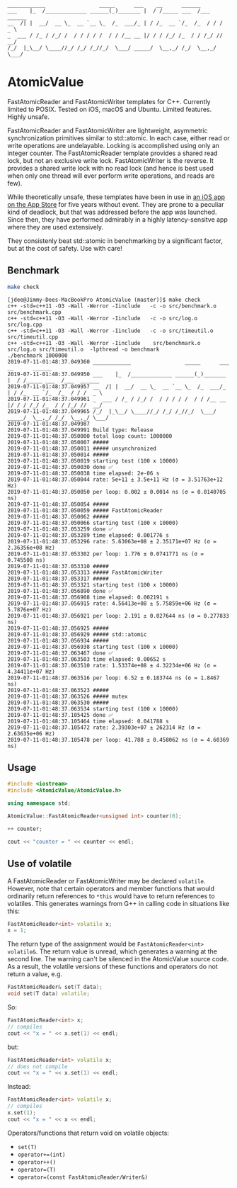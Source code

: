 ```
____________                 _____      ___    __      ______
___    |_  /_____________ ______(_)_______ |  / /_____ ___  /___  ______
__  /| |  __/  __ \_  __ `__ \_  /_  ___/_ | / /_  __ `/_  /_  / / /  _ \
_  ___ / /_ / /_/ /  / / / / /  / / /__ __ |/ / / /_/ /_  / / /_/ //  __/
/_/  |_\__/ \____//_/ /_/ /_//_/  \___/ _____/  \__,_/ /_/  \__,_/ \___/
```

# AtomicValue

FastAtomicReader and FastAtomicWriter templates for C++. Currently limited to
POSIX. Tested on iOS, macOS and Ubuntu. Limited features. Highly unsafe.

FastAtomicReader and FastAtomicWriter are lightweight, asymmetric
synchronization primitives similar to std::atomic. In each case, either read
or write operations are undelayable. Locking is accomplished using only an
integer counter. The FastAtomicReader template provides a shared read lock, but
not an exclusive write lock. FastAtomicWriter is the reverse. It provides a
shared write lock with no read lock (and hence is best used when only one
thread will ever perform write operations, and reads are few).

While theoretically unsafe, these templates have been in use in [an iOS app on
the App Store](https://itunes.apple.com/us/app/cpyn/id929721548?mt=8) for five
years without event. They are prone to a peculiar kind
of deadlock, but that was addressed before the app was launched. Since then,
they have performed admirably in a highly latency-sensitve app where they are
used extensively.

They consistenly beat std::atomic in benchmarking by a significant factor, but
at the cost of safety. Use with care!

## Benchmark

```bash
make check
```

```
[jdee@Jimmy-Dees-MacBookPro AtomicValue (master)]$ make check
c++ -std=c++11 -O3 -Wall -Werror -Iinclude   -c -o src/benchmark.o src/benchmark.cpp
c++ -std=c++11 -O3 -Wall -Werror -Iinclude   -c -o src/log.o src/log.cpp
c++ -std=c++11 -O3 -Wall -Werror -Iinclude   -c -o src/timeutil.o src/timeutil.cpp
c++ -std=c++11 -O3 -Wall -Werror -Iinclude    src/benchmark.o src/log.o src/timeutil.o  -lpthread -o benchmark
./benchmark 1000000
2019-07-11-01:48:37.049360 ____________                 _____      ___    __      ______
2019-07-11-01:48:37.049950 ___    |_  /_____________ ______(_)_______ |  / /_____ ___  /___  ______
2019-07-11-01:48:37.049957 __  /| |  __/  __ \_  __ `__ \_  /_  ___/_ | / /_  __ `/_  /_  / / /  _ \
2019-07-11-01:48:37.049961 _  ___ / /_ / /_/ /  / / / / /  / / /__ __ |/ / / /_/ /_  / / /_/ //  __/
2019-07-11-01:48:37.049965 /_/  |_\__/ \____//_/ /_/ /_//_/  \___/ _____/  \__,_/ /_/  \__,_/ \___/
2019-07-11-01:48:37.049987
2019-07-11-01:48:37.049991 Build type: Release
2019-07-11-01:48:37.050000 total loop count: 1000000
2019-07-11-01:48:37.050007 #####
2019-07-11-01:48:37.050011 ##### unsynchronized
2019-07-11-01:48:37.050014 #####
2019-07-11-01:48:37.050019 starting test (100 x 10000)
2019-07-11-01:48:37.050030 done ✅
2019-07-11-01:48:37.050038 time elapsed: 2e-06 s
2019-07-11-01:48:37.050044 rate: 5e+11 ± 3.5e+11 Hz (σ = 3.51763e+12 Hz)
2019-07-11-01:48:37.050050 per loop: 0.002 ± 0.0014 ns (σ = 0.0140705 ns)
2019-07-11-01:48:37.050054 #####
2019-07-11-01:48:37.050059 ##### FastAtomicReader
2019-07-11-01:48:37.050062 #####
2019-07-11-01:48:37.050066 starting test (100 x 10000)
2019-07-11-01:48:37.053259 done ✅
2019-07-11-01:48:37.053289 time elapsed: 0.001776 s
2019-07-11-01:48:37.053296 rate: 5.63063e+08 ± 2.35171e+07 Hz (σ = 2.36356e+08 Hz)
2019-07-11-01:48:37.053302 per loop: 1.776 ± 0.0741771 ns (σ = 0.745508 ns)
2019-07-11-01:48:37.053310 #####
2019-07-11-01:48:37.053313 ##### FastAtomicWriter
2019-07-11-01:48:37.053317 #####
2019-07-11-01:48:37.053321 starting test (100 x 10000)
2019-07-11-01:48:37.056890 done ✅
2019-07-11-01:48:37.056908 time elapsed: 0.002191 s
2019-07-11-01:48:37.056915 rate: 4.56413e+08 ± 5.75859e+06 Hz (σ = 5.7876e+07 Hz)
2019-07-11-01:48:37.056921 per loop: 2.191 ± 0.027644 ns (σ = 0.277833 ns)
2019-07-11-01:48:37.056925 #####
2019-07-11-01:48:37.056929 ##### std::atomic
2019-07-11-01:48:37.056934 #####
2019-07-11-01:48:37.056938 starting test (100 x 10000)
2019-07-11-01:48:37.063467 done ✅
2019-07-11-01:48:37.063503 time elapsed: 0.00652 s
2019-07-11-01:48:37.063510 rate: 1.53374e+08 ± 4.32234e+06 Hz (σ = 4.34411e+07 Hz)
2019-07-11-01:48:37.063516 per loop: 6.52 ± 0.183744 ns (σ = 1.8467 ns)
2019-07-11-01:48:37.063523 #####
2019-07-11-01:48:37.063526 ##### mutex
2019-07-11-01:48:37.063530 #####
2019-07-11-01:48:37.063534 starting test (100 x 10000)
2019-07-11-01:48:37.105425 done ✅
2019-07-11-01:48:37.105464 time elapsed: 0.041788 s
2019-07-11-01:48:37.105472 rate: 2.39303e+07 ± 262314 Hz (σ = 2.63635e+06 Hz)
2019-07-11-01:48:37.105478 per loop: 41.788 ± 0.458062 ns (σ = 4.60369 ns)
```

## Usage

```cpp
#include <iostream>
#include <AtomicValue/AtomicValue.h>

using namespace std;

AtomicValue::FastAtomicReader<unsigned int> counter(0);

++ counter;

cout << "counter = " << counter << endl;

```

## Use of volatile

A FastAtomicReader or FastAtomicWriter may be declared `volatile`. However, note
that certain operators and member functions that would ordinarily return
references to `*this` would have to return references to volatiles. This
generates warnings from G++ in calling code in situations like this:

```cpp
FastAtomicReader<int> volatile x;
x = 1;
```

The return type of the assignment would be `FastAtomicReader<int> volatile&`.
The return value is unread, which generates a warning at the second line. The
warning can't be silenced in the AtomicValue source code. As a result, the
volatile versions of these functions and operators do not return a value, e.g.

```cpp
FastAtomicReader& set(T data);
void set(T data) volatile;
```

So:

```cpp
FastAtomicReader<int> x;
// compiles
cout << "x = " << x.set(1) << endl;
```

but:

```cpp
FastAtomicReader<int> volatile x;
// does not compile
cout << "x = " << x.set(1) << endl;
```

Instead:

```cpp
FastAtomicReader<int> volatile x;
// compiles
x.set(1);
cout << "x = " << x << endl;
```

Operators/functions that return void on volatile objects:

- `set(T)`
- `operator+=(int)`
- `operator++()`
- `operator=(T)`
- `operator=(const FastAtomicReader/Writer&)`
